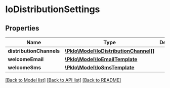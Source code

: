 # IoDistributionSettings

## Properties
Name | Type | Description | Notes
------------ | ------------- | ------------- | -------------
**distributionChannels** | [**\PkIo\Model\IoDistributionChannel[]**](IoDistributionChannel.md) |  | [optional] 
**welcomeEmail** | [**\PkIo\Model\IoEmailTemplate**](IoEmailTemplate.md) |  | [optional] 
**welcomeSms** | [**\PkIo\Model\IoSmsTemplate**](IoSmsTemplate.md) |  | [optional] 

[[Back to Model list]](../../README.md#documentation-for-models) [[Back to API list]](../../README.md#documentation-for-api-endpoints) [[Back to README]](../../README.md)

